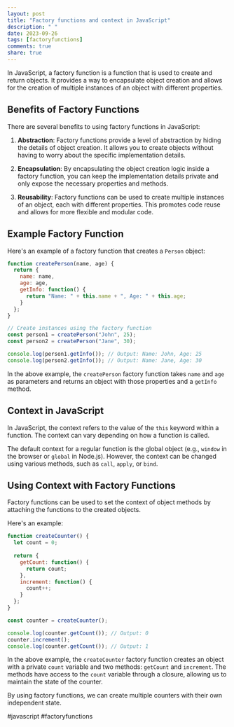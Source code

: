 ```yaml
---
layout: post
title: "Factory functions and context in JavaScript"
description: " "
date: 2023-09-26
tags: [factoryfunctions]
comments: true
share: true
---
```


In JavaScript, a factory function is a function that is used to create and return objects. It provides a way to encapsulate object creation and allows for the creation of multiple instances of an object with different properties.

## Benefits of Factory Functions

There are several benefits to using factory functions in JavaScript:

1. **Abstraction**: Factory functions provide a level of abstraction by hiding the details of object creation. It allows you to create objects without having to worry about the specific implementation details.

2. **Encapsulation**: By encapsulating the object creation logic inside a factory function, you can keep the implementation details private and only expose the necessary properties and methods.

3. **Reusability**: Factory functions can be used to create multiple instances of an object, each with different properties. This promotes code reuse and allows for more flexible and modular code.

## Example Factory Function

Here's an example of a factory function that creates a `Person` object:

```javascript
function createPerson(name, age) {
  return {
    name: name,
    age: age,
    getInfo: function() {
      return "Name: " + this.name + ", Age: " + this.age;
    }
  };
}

// Create instances using the factory function
const person1 = createPerson("John", 25);
const person2 = createPerson("Jane", 30);

console.log(person1.getInfo()); // Output: Name: John, Age: 25
console.log(person2.getInfo()); // Output: Name: Jane, Age: 30
```

In the above example, the `createPerson` factory function takes `name` and `age` as parameters and returns an object with those properties and a `getInfo` method.

## Context in JavaScript

In JavaScript, the context refers to the value of the `this` keyword within a function. The context can vary depending on how a function is called.

The default context for a regular function is the global object (e.g., `window` in the browser or `global` in Node.js). However, the context can be changed using various methods, such as `call`, `apply`, or `bind`.

## Using Context with Factory Functions

Factory functions can be used to set the context of object methods by attaching the functions to the created objects.

Here's an example:

```javascript
function createCounter() {
  let count = 0;
  
  return {
    getCount: function() {
      return count;
    },
    increment: function() {
      count++;
    }
  };
}

const counter = createCounter();

console.log(counter.getCount()); // Output: 0
counter.increment();
console.log(counter.getCount()); // Output: 1
```

In the above example, the `createCounter` factory function creates an object with a private `count` variable and two methods: `getCount` and `increment`. The methods have access to the `count` variable through a closure, allowing us to maintain the state of the counter.

By using factory functions, we can create multiple counters with their own independent state.

#javascript #factoryfunctions